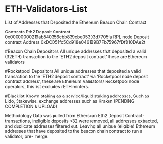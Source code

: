 # ETH-Validators-List
List of Addresses that Deposited the Ethereum Beacon Chain Contract 

Contracts 
Eth2 Deposit Contract
0x00000000219ab540356cbb839cbe05303d7705fa
RPL node Deposit contract Address
0xDCD51fc5Cd918e0461B9B7Fb75967fDfD10DAe2f

#Beacon Chain Depositors 
All unique addresses that deposited a valid (32ETH) transaction to the ‘ETH2 deposit contract’ these are Ethereum validators 

#Rocketpool Depositors 
All unique addresses that deposited a valid transaction to the ‘ETH2 deposit contract’ via ‘Rocketpool node deposit contract address’, these are Ethereum Validators/ Rocketpool node operators, this list excludes rETH minters.

#Blacklist 
Known staking as a service/liquid staking addresses, Such as Lido, Stakewise. exchange addresses such as Kraken
(PENDING COMPLETION & UPLOAD)


Methodology 
Data was pulled from Etherscan Eth2 Deposit Contract- transactions, ineligible deposits <32 were removed, all addresses extracted, and duplicate addresses filtered out.
Leaving all unique (eligible) Ethereum addresses that have deposited to the beacon chain contract to run a validator, pre- merge.
